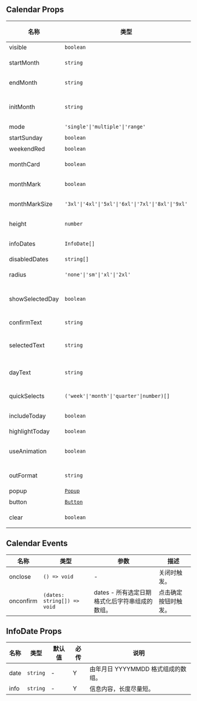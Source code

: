 ## Calendar Props

| 名称            | 类型                                                          | 默认值                               | 必传 | 说明                                         |
| --------------- | ------------------------------------------------------------- | ------------------------------------ | ---- | -------------------------------------------- |
| visible         | `boolean`                                                     | `false`                              | N    | 是否显示。                                   |
| startMonth      | `string`                                                      | 当前月份前第 6 个月                  | N    | 开始月份，格式为 YYYYMM。                    |
| endMonth        | `string`                                                      | 当前月份后第 6 个月                  | N    | 结束月份，格式为 YYYYMM。                    |
| initMonth       | `string`                                                      | 当前月份                             | N    | 初始化时显示月份，格式为 YYYYMM。            |
| mode            | `'single'\|'multiple'\|'range'`                               | `'single'`                           | N    | 选择模式。                                   |
| startSunday     | `boolean`                                                     | `false`                              | N    | 是否从周日开始。                             |
| weekendRed      | `boolean`                                                     | `false`                              | N    | 是否周末红色。                               |
| monthCard       | `boolean`                                                     | `true`                               | N    | 月数据是否使用卡片样式。                     |
| monthMark       | `boolean`                                                     | `false`                              | N    | 是否显示月份水印。                           |
| monthMarkSize   | `'3xl'\|'4xl'\|'5xl'\|'6xl'\|'7xl'\|'8xl'\|'9xl'`             | `'7xl'`                              | N    | 月份水印文字大小。                           |
| height          | `number`                                                      | `50`                                 | N    | 显示高度占页面高度百分比。                   |
| infoDates       | `InfoDate[]`                                                  | `[]`                                 | N    | 需要显示信息的日期。                         |
| disabledDates   | `string[]`                                                    | `[]`                                 | N    | 不可选的日期。                               |
| radius          | `'none'\|'sm'\|'xl'\|'2xl'`                                   | `'xl'`                               | N    | 选定日期的圆角风格。                         |
| showSelectedDay | `boolean`                                                     | `true`                               | N    | 多选和范围选择时确定按钮是否显示已选天数。   |
| confirmText     | `string`                                                      | 当前语言的 calendarLang.confirmText  | N    | 确定按钮文案。                               |
| selectedText    | `string`                                                      | 当前语言的 calendarLang.selectedText | N    | showSelectedDay 为 true 时确定按钮部分文案。 |
| dayText         | `string`                                                      | 当前语言的 calendarLang.dayText      | N    | showSelectedDay 为 true 时确定按钮部分文案。 |
| quickSelects    | `('week'\|'month'\|'quarter'\|number)[]`                      | `[]`                                 | N    | 快捷选择配置参数。                           |
| includeToday    | `boolean`                                                     | `false`                              | N    | 快速选择天数时是否包含今天。                 |
| highlightToday  | `boolean`                                                     | `true`                               | N    | 是否高亮今天。                               |
| useAnimation    | `boolean`                                                     | `true`                               | N    | 自动滚动到指定月份时是否使用动画。           |
| outFormat       | `string`                                                      | `'YMD'`                              | N    | 返回日期数据格式。                           |
| popup           | [`Popup`](https://stdf.design/components?nav=popup&tab=1)   | `{}`                                 | N    | 弹出层参数。                                 |
| button          | [`Button`](https://stdf.design/components?nav=button&tab=1) | `{}`                                 | N    | 确定按钮参数。                               |
| clear           | `boolean`                                                     | `true`                               | N    | 关闭时是否清空已选日期。                     |

## Calendar Events

| 名称      | 类型                        | 参数                                           | 描述                 |
| --------- | --------------------------- | ---------------------------------------------- | -------------------- |
| onclose   | `() => void`                | -                                              | 关闭时触发。         |
| onconfirm | `(dates: string[]) => void` | dates - 所有选定日期格式化后字符串组成的数组。 | 点击确定按钮时触发。 |

## InfoDate Props

| 名称 | 类型     | 默认值 | 必传 | 说明                               |
| ---- | -------- | ------ | ---- | ---------------------------------- |
| date | `string` | -      | Y    | 由年月日 YYYYMMDD 格式组成的数组。 |
| info | `string` | -      | Y    | 信息内容，长度尽量短。             |
